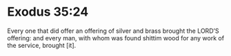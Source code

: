 # Exodus 35:24

Every one that did offer an offering of silver and brass brought the LORD’S offering: and every man, with whom was found shittim wood for any work of the service, brought [it].
